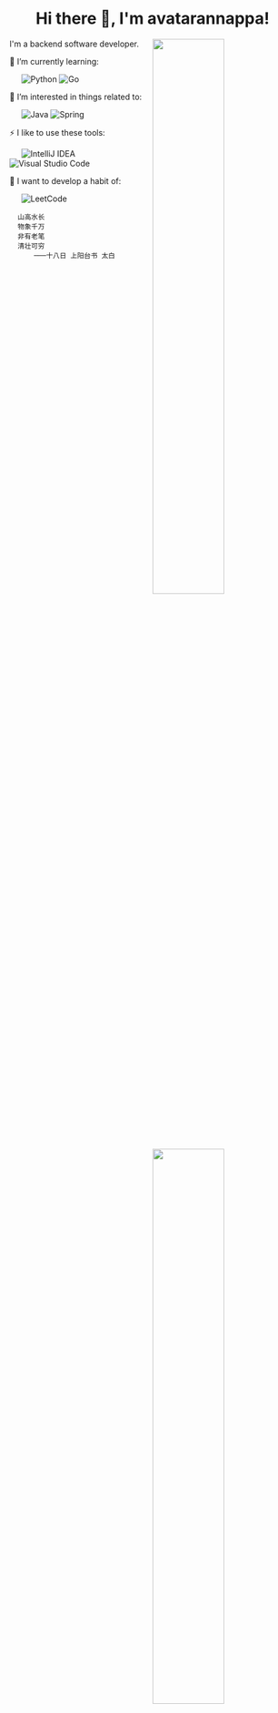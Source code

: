 <h1 align="center">Hi there 👋, I'm avatarannappa!</h1>

<img width="50%" align="right" src = "https://github-readme-streak-stats.herokuapp.com?user=avatarannappa&theme=dark&hide_border=true">
<img width="50%" align="right" src = "https://github-readme-stats.vercel.app/api?username=avatarannappa&show_icons=true&theme=bear">
<img width="50%" align="right" src="https://cr-skills-chart-widget.azurewebsites.net/api/api?username=avatarannappa&skills=Java,CSS,JSON,HTML,JavaScript,Python,Shell,TypeScript,Vue">

I'm a backend software developer.

🌱 I’m currently learning:

&ensp;&ensp;&ensp;![Python](https://img.shields.io/badge/-%20Python-yellow?style=flat-square&logo=Python&logoColor=fff) ![Go](https://img.shields.io/badge/-%20GO-blue?style=flat-square&logo=go)

🎉 I’m interested in things related to:

&ensp;&ensp;&ensp;![Java](https://img.shields.io/badge/-%20Java-red?style=flat-square&logo=Java) ![Spring](https://img.shields.io/badge/-Spring-6DB33F?style=flat-square&logo=Spring&logoColor=fff)

⚡ I like to use these  tools:

&ensp;&ensp;&ensp;![IntelliJ IDEA](https://img.shields.io/badge/-IntelliJ%20IDEA-000000?style=flat-square&logo=IntelliJ%20IDEA&logoColor=fff) ![Visual Studio Code](https://img.shields.io/badge/-Visual%20Studio%20Code-007ACC?style=flat-square&logo=Visual%20Studio%20Code&logoColor=fff)

:snail: I want to develop a habit of:

 &ensp;&ensp;&ensp;![LeetCode](https://img.shields.io/badge/-LeetCode-FFA116?style=flat-square&logo=LeetCode&logoColor=fff) 
 
 
      山高水长
      物象千万
      非有老笔
      清壮可穷
          ───十八日 上阳台书 太白

            
